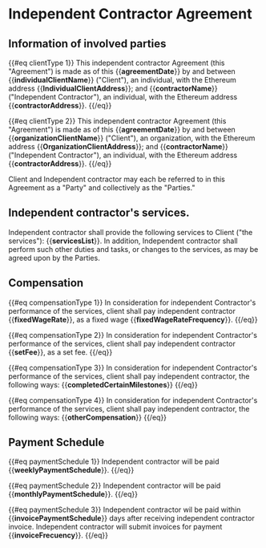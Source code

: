 # Independent Contractor Agreement

## Information of involved parties
{{#eq clientType 1}}
This independent contractor Agreement (this "Agreement") is made as of this {{**agreementDate**}} by and between {{**individualClientName**}} ("Client"), an individual, with the Ethereum address {{**IndividualClientAddress**}}; and {{**contractorName**}} ("Independent Contractor"), an individual, with the Ethereum address {{**contractorAddress**}}. 
{{/eq}}

{{#eq clientType 2}}
This independent contractor Agreement (this "Agreement") is made as of this {{**agreementDate**}} by and between {{**organizationClientName**}} ("Client"), an organization, with the Ethereum address {{**OrganizationClientAddress**}}; and {{**contractorName**}} ("Independent Contractor"), an individual, with the Ethereum address {{**contractorAddress**}}. 
{{/eq}}

Client and Independent contractor may each be referred to in this Agreement as a "Party" and collectively as the "Parties."

## Independent contractor's services.
Independent contractor shall provide the following services to Client ("the services"): {{**servicesList**}}. In addition, Independent contractor shall perform such other duties and tasks, or changes to the services, as may be agreed upon by the Parties.

## Compensation
{{#eq compensationType 1}}
In consideration for independent Contractor's performance of the services, client shall pay independent contractor {{**fixedWageRate**}}, as a fixed wage {{**fixedWageRateFrequency**}}. 
{{/eq}}

{{#eq compensationType 2}} 
In consideration for independent Contractor's performance of the services, client shall pay independent contractor {{**setFee**}}, as a set fee. 
{{/eq}}

{{#eq compensationType 3}}
In consideration for independent Contractor's performance of the services, client shall pay independent contractor, the following ways: {{**completedCertainMilestones**}}
{{/eq}}

{{#eq compensationType 4}} 
In consideration for independent Contractor's performance of the services, client shall pay independent contractor, the following ways: {{**otherCompensation**}}
{{/eq}}

## Payment Schedule 
{{#eq paymentSchedule 1}} 
Independent contractor will be paid {{**weeklyPaymentSchedule**}}.
{{/eq}}

{{#eq paymentSchedule 2}} 
Independent contractor will be paid {{**monthlyPaymentSchedule**}}.
{{/eq}}

{{#eq paymentSchedule 3}} 
Independent contractor wil be paid within {{**invoicePaymentSchedule**}} days after receiving independent contractor invoice. Independent contractor will submit invoices for payment {{**invoiceFrecuency**}}.
{{/eq}}
